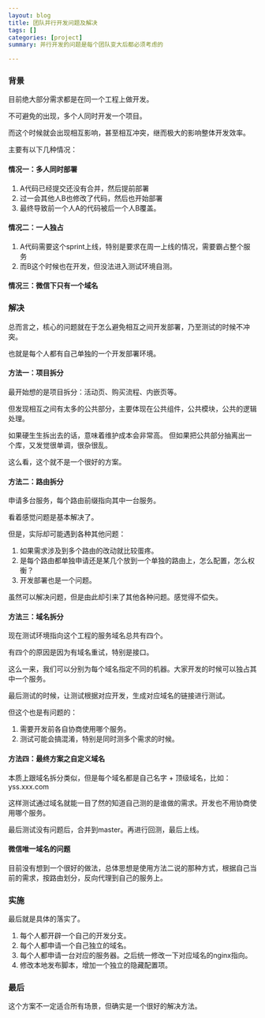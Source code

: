 ```yaml
---
layout: blog
title: 团队并行开发问题及解决
tags: []
categories: [project]
summary: 并行开发的问题是每个团队变大后都必须考虑的

---
```


### 背景

目前绝大部分需求都是在同一个工程上做开发。

不可避免的出现，多个人同时开发一个项目。

而这个时候就会出现相互影响，甚至相互冲突，继而极大的影响整体开发效率。

主要有以下几种情况：

#### 情况一：多人同时部署

1. A代码已经提交还没有合并，然后提前部署
2. 过一会其他人B也修改了代码，然后也开始部署
3. 最终导致前一个人A的代码被后一个人B覆盖。

#### 情况二：一人独占

1. A代码需要这个sprint上线，特别是要求在周一上线的情况，需要霸占整个服务
2. 而B这个时候也在开发，但没法进入测试环境自测。

#### 情况三：微信下只有一个域名

### 解决

总而言之，核心的问题就在于怎么避免相互之间开发部署，乃至测试的时候不冲突。

也就是每个人都有自己单独的一个开发部署环境。

#### 方法一：项目拆分

最开始想的是项目拆分：活动页、购买流程、内嵌页等。

但发现相互之间有太多的公共部分，主要体现在公共组件，公共模块，公共的逻辑处理。

如果硬生生拆出去的话，意味着维护成本会非常高。
但如果把公共部分抽离出一个库，又发觉很单调，很杂很乱。

这么看，这个就不是一个很好的方案。

#### 方法二：路由拆分
申请多台服务，每个路由前缀指向其中一台服务。

看着感觉问题是基本解决了。

但是，实际却可能遇到各种其他问题：

1. 如果需求涉及到多个路由的改动就比较蛋疼。
2. 是每个路由都单独申请还是某几个放到一个单独的路由上，怎么配置，怎么权衡？
3. 开发部署也是一个问题。

虽然可以解决问题，但是由此却引来了其他各种问题。感觉得不偿失。

#### 方法三：域名拆分

现在测试环境指向这个工程的服务域名总共有四个。

有四个的原因是因为有域名重试，特别是接口。

这么一来，我们可以分别为每个域名指定不同的机器。大家开发的时候可以独占其中一个服务。

最后测试的时候，让测试根据对应开发，生成对应域名的链接进行测试。

但这个也是有问题的：

1. 需要开发前各自协商使用哪个服务。
2. 测试可能会搞混淆，特别是同时测多个需求的时候。

#### 方法四：最终方案之自定义域名

本质上跟域名拆分类似，但是每个域名都是自己名字 + 顶级域名，比如：yss.xxx.com

这样测试通过域名就能一目了然的知道自己测的是谁做的需求。开发也不用协商使用哪个服务。

最后测试没有问题后，合并到master。再进行回测，最后上线。

#### 微信唯一域名的问题

目前没有想到一个很好的做法，总体思想是使用方法二说的那种方式，根据自己当前的需求，按路由划分，反向代理到自己的服务上。

### 实施

最后就是具体的落实了。

1. 每个人都开辟一个自己的开发分支。
2. 每个人都申请一个自己独立的域名。
3. 每个人都申请一台对应的服务器。之后统一修改一下对应域名的nginx指向。
4. 修改本地发布脚本，增加一个独立的隐藏配置项。

### 最后

这个方案不一定适合所有场景，但确实是一个很好的解决方法。
